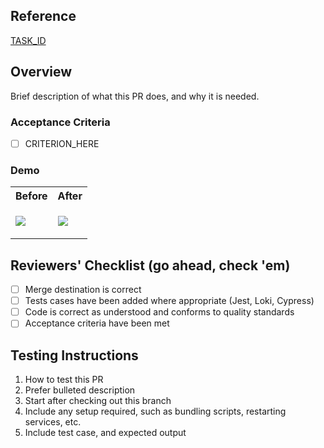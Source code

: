 ## Reference

[TASK_ID](TASK_URL)

## Overview

Brief description of what this PR does, and why it is needed.

### Acceptance Criteria

- [ ] CRITERION_HERE

### Demo

<table>
<tr><th>Before</th><th>After</th></tr>
<tr>
<td>

![](BEFORE_IMAGE_URL_HERE)

</td>
<td>

![](AFTER_IMAGE_URL_HERE)

</td>
</tr>
</table>

## Reviewers' Checklist (go ahead, check 'em)

- [ ] Merge destination is correct
- [ ] Tests cases have been added where appropriate (Jest, Loki, Cypress)
- [ ] Code is correct as understood and conforms to quality standards
- [ ] Acceptance criteria have been met

## Testing Instructions

1. How to test this PR
2. Prefer bulleted description
3. Start after checking out this branch
4. Include any setup required, such as bundling scripts, restarting services, etc.
5. Include test case, and expected output
